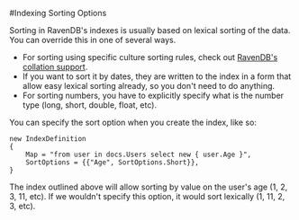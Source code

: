 #Indexing Sorting Options

Sorting in RavenDB's indexes is usually based on lexical sorting of the data. You can override this in one of several ways.

* For sorting using specific culture sorting rules, check out [RavenDB's collation support](http://ravendb.net/docs/faq/collation-support).
* If you want to sort it by dates, they are written to the index in a form that allow easy lexical sorting already, so you don't need to do anything.
* For sorting numbers, you have to explicitly specify what is the number type (long, short, double, float, etc).

You can specify the sort option when you create the index, like so:

    new IndexDefinition
    {
        Map = "from user in docs.Users select new { user.Age }",
        SortOptions = {{"Age", SortOptions.Short}},
    }

The index outlined above will allow sorting by value on the user's age (1, 2, 3, 11, etc). If we wouldn't specify this option, it would sort lexically (1, 11, 2, 3, etc).
